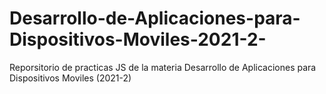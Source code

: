 # Desarrollo-de-Aplicaciones-para-Dispositivos-Moviles-2021-2-
Reporsitorio de practicas JS de la materia Desarrollo de Aplicaciones para Dispositivos Moviles (2021-2)

